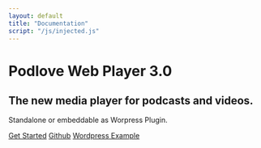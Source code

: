 ```yaml
---
layout: default
title: "Documentation"
script: "/js/injected.js"
---
```


<div class="jumbotron">
    <h1>Podlove Web Player 3.0</h1>
    <h2>
       The new media player for podcasts and videos.
    </h2>
    <p>
        Standalone or embeddable as Worpress Plugin.
    </p>
    <p>
        <audio id="inject">
            <source src="{{site.dist}}/examples/which-format/podlove-test-track.mp4" type="audio/mp4"/>
            <source src="{{site.dist}}/examples/which-format/podlove-test-track.mp3" type="audio/mpeg"/>
            <source src="{{site.dist}}/examples/which-format/podlove-test-track.ogg" type="audio/ogg; codecs=vorbis"/>
            <source src="{{site.dist}}/examples/which-format/podlove-test-track.opus" type="audio/ogg; codecs=opus"/>
        </audio>
    </p>
    <p>
        <a class="btn btn-primary btn-lg" href="{{}}">Get Started</a>
        <a class="btn btn-primary btn-lg" href="{{site.code}}">Github</a>
        <a class="btn btn-primary btn-lg" href="http://sourcerer.org/blog">Wordpress Example</a>
    </p>
</div>
